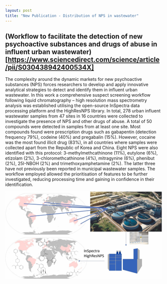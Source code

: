 ```yaml
---
layout: post
title: "New Publication - Distribution of NPS in wastewater"
---
```


## (Workflow to facilitate the detection of new psychoactive substances and drugs of abuse in influent urban wastewater)[https://www.sciencedirect.com/science/article/pii/S030438942400534X]


The complexity around the dynamic markets for new psychoactive substances (NPS) forces researchers to develop and apply innovative analytical strategies to detect and identify them in influent urban wastewater. In this work a comprehensive suspect screening workflow following liquid chromatography – high resolution mass spectrometry analysis was established utilising the open-source InSpectra data processing platform and the HighResNPS library. In total, 278 urban influent wastewater samples from 47 sites in 16 countries were collected to investigate the presence of NPS and other drugs of abuse. A total of 50 compounds were detected in samples from at least one site. Most compounds found were prescription drugs such as gabapentin (detection frequency 79%), codeine (40%) and pregabalin (15%). However, cocaine was the most found illicit drug (83%), in all countries where samples were collected apart from the Republic of Korea and China. Eight NPS were also identified with this protocol: 3-methylmethcathinone (11%), eutylone (6%), etizolam (2%), 3-chloromethcathinone (4%), mitragynine (6%), phenibut (2%), 25I-NBOH (2%) and trimethoxyamphetamine (2%). The latter three have not previously been reported in municipal wastewater samples. The workflow employed allowed the prioritisation of features to be further investigated, reducing processing time and gaining in confidence in their identification.


<img src="https://github.com/EMCMS/emcms/blob/gh-pages/assets/img/TOC_JHM_Bade_2024.jpg?raw=true" alt="Graphical Abstract" width="800"/> 
